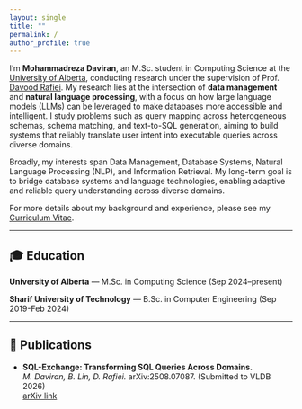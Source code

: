 ```yaml
---
layout: single
title: ""
permalink: /
author_profile: true
---
```


I’m **Mohammadreza Daviran**, an M.Sc. student in Computing Science at the [University of Alberta](https://www.ualberta.ca/en), conducting research under the supervision of Prof. [Davood Rafiei](https://webdocs.cs.ualberta.ca/~drafiei/). My research lies at the intersection of **data management** and **natural language processing**, with a focus on how large language models (LLMs) can be leveraged to make databases more accessible and intelligent. I study problems such as query mapping across heterogeneous schemas, schema matching, and text-to-SQL generation, aiming to build systems that reliably translate user intent into executable queries across diverse domains.  

Broadly, my interests span Data Management, Database Systems, Natural Language Processing (NLP), and Information Retrieval. My long-term goal is to bridge database systems and language technologies, enabling adaptive and reliable query understanding across diverse domains.

For more details about my background and experience, please see my [Curriculum Vitae](/cv/).

---

## 🎓 Education
**University of Alberta** — M.Sc. in Computing Science (Sep 2024–present)  

**Sharif University of Technology** — B.Sc. in Computer Engineering (Sep 2019-Feb 2024)

---

## 📄 Publications
- **SQL-Exchange: Transforming SQL Queries Across Domains.**  
  *M. Daviran, B. Lin, D. Rafiei.* arXiv:2508.07087. (Submitted to VLDB 2026)  
  [arXiv link](https://arxiv.org/abs/2508.07087)
